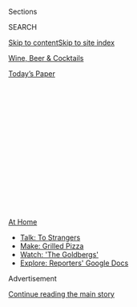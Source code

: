 <div id="app">

<div>

<div>

<div>

<div class="NYTAppHideMasthead css-1q2w90k e1suatyy0">

<div class="section css-ui9rw0 e1suatyy2">

<div class="css-eph4ug er09x8g0">

<div class="css-6n7j50">

</div>

<span class="css-1dv1kvn">Sections</span>

<div class="css-10488qs">

<span class="css-1dv1kvn">SEARCH</span>

</div>

[Skip to content](#site-content)[Skip to site index](#site-index)

</div>

<div id="masthead-section-label" class="css-1wr3we4 eaxe0e00">

[Wine, Beer &
Cocktails](https://www.nytimes.com/section/food/drinks)

</div>

<div class="css-10698na e1huz5gh0">

</div>

</div>

<div id="masthead-bar-one" class="section hasLinks css-15hmgas e1csuq9d3">

<div class="css-uqyvli e1csuq9d0">

</div>

<div class="css-1uqjmks e1csuq9d1">

</div>

<div class="css-9e9ivx">

[](https://myaccount.nytimes.com/auth/login?response_type=cookie&client_id=vi)

</div>

<div class="css-1bvtpon e1csuq9d2">

[Today’s
Paper](https://www.nytimes.com/section/todayspaper)

</div>

</div>

</div>

</div>

<div data-aria-hidden="false">

<div id="site-content" data-role="main">

<div>

<div class="css-1aor85t" style="opacity:0.000000001;z-index:-1;visibility:hidden">

<div class="css-1hqnpie">

<div class="css-epjblv">

<span class="css-17xtcya">[Wine, Beer &
Cocktails](/section/food/drinks)</span><span class="css-x15j1o">|</span><span class="css-fwqvlz">What
Is a Great Wine? Verdicchio di Matelica Has Some
Ideas</span>

</div>

<div class="css-k008qs">

<div class="css-1iwv8en">

<span class="css-18z7m18"></span>

<div>

</div>

</div>

<span class="css-1n6z4y">https://nyti.ms/30eHDhb</span>

<div class="css-1705lsu">

<div class="css-4xjgmj">

<div class="css-4skfbu" data-role="toolbar" data-aria-label="Social Media Share buttons, Save button, and Comments Panel with current comment count" data-testid="share-tools">

  - 
  - 
  - 
  - 
    
    <div class="css-6n7j50">
    
    </div>

  - 
  - 

</div>

</div>

</div>

</div>

</div>

</div>

<div id="NYT_TOP_BANNER_REGION" class="css-13pd83m">

<div>

<div id="maps-athome-menu" class="section interactive-content interactive-size-medium css-1edisqu">

<div class="css-17ih8de interactive-body">

<div class="at-home-nav__innerContainer">

<div class="at-home-nav__title">

[At
Home](https://www.nytimes.com/spotlight/at-home?action=click&pgtype=Article&state=default&region=TOP_BANNER&context=at_home_menu)

</div>

  - [Talk: To
    Strangers](https://www.nytimes.com/2020/08/03/well/family/the-benefits-of-talking-to-strangers.html?action=click&pgtype=Article&state=default&region=TOP_BANNER&context=at_home_menu)
  - [Make: Grilled
    Pizza](https://www.nytimes.com/2020/08/01/at-home/coronavirus-make-pizza-on-a-grill.html?action=click&pgtype=Article&state=default&region=TOP_BANNER&context=at_home_menu)
  - [Watch: 'The
    Goldbergs'](https://www.nytimes.com/2020/07/31/arts/television/goldbergs-abc-stream.html?action=click&pgtype=Article&state=default&region=TOP_BANNER&context=at_home_menu)
  - [Explore: Reporters' Google
    Docs](https://www.nytimes.com/interactive/2020/at-home/even-more-reporters-editors-diaries-lists-recommendations.html?action=click&pgtype=Article&state=default&region=TOP_BANNER&context=at_home_menu)

</div>

</div>

</div>

</div>

</div>

<div id="top-wrapper" class="css-1sy8kpn">

<div id="top-slug" class="css-l9onyx">

Advertisement

</div>

[Continue reading the main
story](#after-top)

<div class="ad top-wrapper" style="text-align:center;height:100%;display:block;min-height:250px">

<div id="top" class="place-ad" data-position="top" data-size-key="top">

</div>

</div>

<div id="after-top">

</div>

</div>

<div id="sponsor-wrapper" class="css-1hyfx7x">

<div id="sponsor-slug" class="css-19vbshk">

Supported by

</div>

[Continue reading the main
story](#after-sponsor)

<div id="sponsor" class="ad sponsor-wrapper" style="text-align:center;height:100%;display:block">

</div>

<div id="after-sponsor">

</div>

</div>

[Wine
School](/column/wine-school "Wine School")

<div class="css-1vkm6nb ehdk2mb0">

# What Is a Great Wine? Verdicchio di Matelica Has Some Ideas

</div>

<div class="css-79elbk" data-testid="photoviewer-wrapper">

<div class="css-z3e15g" data-testid="photoviewer-wrapper-hidden">

</div>

<div class="css-1a48zt4 ehw59r15" data-testid="photoviewer-children">

![<span class="css-cnj6d5 e1z0qqy90" itemprop="copyrightHolder"><span class="css-1ly73wi e1tej78p0">Credit...</span><span><span>Pepe
Serra</span></span></span>](https://static01.nyt.com/images/2020/08/05/dining/05Wine-School/05Wine-School-articleLarge.jpg?quality=75&auto=webp&disable=upscale)

</div>

</div>

<div class="css-xt80pu e12qa4dv0">

<div class="css-18e8msd">

<div class="css-vp77d3 epjyd6m0">

<div class="css-1baulvz">

By [<span class="css-1baulvz last-byline" itemprop="name">Eric
Asimov</span>](https://www.nytimes.com/by/eric-asimov)

</div>

</div>

  - July 30,
    2020

  - 
    
    <div class="css-4xjgmj">
    
    <div class="css-d8bdto" data-role="toolbar" data-aria-label="Social Media Share buttons, Save button, and Comments Panel with current comment count" data-testid="share-tools">
    
      - 
      - 
      - 
      - 
        
        <div class="css-6n7j50">
        
        </div>
    
      - 
      - 
    
    </div>
    
    </div>

</div>

</div>

<div class="section meteredContent css-1r7ky0e" name="articleBody" itemprop="articleBody">

<div class="css-1fanzo5 StoryBodyCompanionColumn">

<div class="css-53u6y8">

Complexity is a good thing in a wine, right? It’s a descriptive term
that is almost always used approvingly. You would not disparage a wine
by calling it complex.

Yet at times, complexity might be wasted on its audience. Whether
because of fatigue, distraction or life getting on your last nerve, a
complex wine may not always fit the moment.

This, in a nutshell, captures the paradox of wine evaluation. Without
context, bottles are rated on a universal scale of what makes a wine
good, which is weighted toward the ability to age and evolve, to express
complex aromas and flavors, to convey the character of the place in
which the grapes were grown and the culture of the people who made the
wine, to evoke contemplation.

These are all wonderful characteristics in a wine, and difficult to
achieve. A wine that could do all of these things would be considered
great, and few would argue.

</div>

</div>

<div class="css-1fanzo5 StoryBodyCompanionColumn">

<div class="css-53u6y8">

Sometimes, though, the occasion calls for a different kind of great.
Instead, what’s wanted is a bottle that refreshes, relaxes and perhaps
spurs conversation and intimacy. In a situation like this, the best
bottle may not be the one conventionally lauded. How do wine ratings and
evaluation square with the question of context?

We ask these sorts of questions frequently at Wine School, even if we
are not always able to answer them. The answers, after all, are not
necessarily as important as the questions.

I’m not referring to the simple sort of queries that are easily resolved
with a swipes of the smartphone: What are the soils and bedrock in the
vineyard? Was the wine aged in oak barrels? Let those cramming for the
wine exam recite such litanies of facts.

Siri can’t tell you what greatness in wine means, for instance. This is
the sort of question we all have to consider for ourselves. Such a
question may better be left unresolved, maybe for a long time. Let it
reside in the mind to be pondered with many sorts of wines on all types
of occasions, in many differing moods.

Only through such consideration can each of us arrive at deciding for
ourselves what might be the best wine for the moment, regardless of what
the books, the apps or your know-it-all friends say.

</div>

</div>

<div class="css-1fanzo5 StoryBodyCompanionColumn">

<div class="css-53u6y8">

It’s all a matter of developing ease and confidence in one’s taste,
maybe not of knowing the answers but of knowing which questions to ask.
Here at Wine School, we don’t pretend to be gurus, rabbis or life
coaches, to use a currently popular term. But we do think our method of
trying many different wines with open minds in relaxed situations is as
foolproof as it is simple in achieving comfort with wine.

I started thinking about standards of greatness because of something one
reader,
[Peter](https://www.nytimes.com/2020/07/02/dining/drinks/wine-school-assignment-verdicchio-di-matelica.html#commentsContainer&permid=108235588)
of Philadelphia, said about a bottle of Verdicchio di Matelica, our
subject over the last month. He consumed a bottle with a pesto dish,
made with basil from his own garden.

“It was what I think of as a typical Italian white wine,” he wrote,
describing it as “not particularly complicated, but who needs
complicated on a hot summer evening?”

I might take issue with the first part of what he said — Verdicchio di
Matelica seems similar to other Italian whites we’ve tried, like [Etna
Bianco](https://www.nytimes.com/2018/04/26/dining/drinks/wine-school-etna-bianco-sicily.html),
[Soave
Classico](https://www.nytimes.com/2019/06/06/dining/drinks/wine-school-soave-classico.html)
and [Fiano di
Avellino](https://www.nytimes.com/2018/05/31/dining/drinks/wine-school-fiano.html),
but it is also very different. They are all dry, aromatic, not overly
oaked and have great acidity. But you could say this about white wines
from a lot of countries. And I do find these wines quite distinct from
one another.

I might even take issue with the second part, although I agree with the
sentiment. Who needs complicated on a hot summer evening?

But that led me to wonder about whether these verdicchios could properly
be described as uncomplicated. Could they actually be simple and complex
at the same time?

</div>

</div>

<div class="css-1fanzo5 StoryBodyCompanionColumn">

<div class="css-53u6y8">

As usual, I suggested three bottles to try. They were
[Bisci](https://www.bisci.it/en/) Verdicchio di Matelica 2018, the one
Peter drank; [Cantine
Belisario](https://portovinoitaliano.com/producers/cantine-belisario/)
Verdicchio di Matelica Le Salse 2018 and
[ColleStefano](https://www.collestefano.com/en/) Verdicchio di Matelica
2019.

</div>

</div>

<div style="max-width:100%;margin:0 auto">

<div class="css-17dprlf" data-id="100000007221092" data-slug="02wine-school-verdicchio-di-matelica" style="max-width:300px">

</div>

</div>

<div class="css-1fanzo5 StoryBodyCompanionColumn">

<div class="css-53u6y8">

Verdicchio di Matelica is the lesser known of two major verdicchio
appellations in the Marche region, on the Adriatic coast of Italy inland
from the city of Ancona. The other, bigger and better known, is
Verdicchio dei Castelli di Jesi.

Verdicchio di Matelica is farther from the coast and generally at a
higher elevation, in the foothills of the [Apennine
Mountains](https://www.britannica.com/place/Apennine-Range). The wines
are often thought to be a bit weightier than those from Castelli di
Jesi, with more acidity and minerality, but not as light and floral.

The Belisario Salse, the least expensive at $15, was a striking wine,
incisive and lean, with laserlike acidity. It smelled like seashells and
crushed rocks, with a little almond flavoring thrown in. I wouldn’t want
this as an aperitif, standing around at a gallery opening. Its raging
acidity demands food. I was craving clams on the half shell.

The Bisci, likewise, had that seashell minerality, but it was richer,
rounder and more herbal than the Salse. It was more forgiving and
flexible, and didn’t require food in the same way. This you could
happily enjoy at a party.

The ColleStefano, I thought, was the most complete wine of the three,
though I don’t mean to suggest that either of the others were lacking.
Citrus, herbs, almonds, seashells and stones, along with the richer
roundness of the Bisci, made for the most satisfying combination, for me
at least.

I thought back to Peter’s point that these wines were uncomplicated.
Maybe now they were, but they seemed to have the elements of complexity
if they were given time to evolve. These all were young wines, and they
were entry-level bottles, as well. But I couldn’t help feeling that over
time, the acidity in each would become more sedate, and the other
elements would become more expressive.

</div>

</div>

<div class="css-1fanzo5 StoryBodyCompanionColumn">

<div class="css-53u6y8">

Some readers, in fact, drank older bottles. “What a wine\!” said
[Reynolds](https://www.nytimes.com/2020/07/02/dining/drinks/wine-school-assignment-verdicchio-di-matelica.html#commentsContainer&permid=107985862)
of Manhattan after drinking a 2010 Bisci Senex Riserva, made from
Bisci’s oldest vines and aged for four years in concrete tanks. “I
could see this improving for another decade.”

That bottle sounds as if it’s on its way to greatness, if it hasn’t
already arrived. [Dan
Barron](https://www.nytimes.com/2020/07/02/dining/drinks/wine-school-assignment-verdicchio-di-matelica.html#commentsContainer&permid=107955758)
of Manhattan drank a 2013 Bisci, which he said became more complex as it
warmed up.

[Martina Mirandola
Mullen](https://www.nytimes.com/2020/07/02/dining/drinks/wine-school-assignment-verdicchio-di-matelica.html#commentsContainer&permid=108292784)
of New York tried a 2019 Bisci, and found plenty to intrigue her in this
very young wine. She said it begged for serious food, suggesting
[coniglio in
porchetta](https://ouritaliantable.com/a-modern-coniglio-in-porchetta/),
rabbit prepared in the style of
[porchetta](https://cooking.nytimes.com/recipes/1017068-porchetta-pork-roast?action=click&module=Collection%20Page%20Recipe%20Card&region=Project%20Cooking&pgType=collection&rank=33).

What is it about these wines? How can they can offer uncomplicated
refreshment, as Peter perceived, yet express more complex aromas and
flavors, too?

Perhaps their prices, just $15 to $18, liberate us to experience them as
we wish? If a $100 chardonnay came off as delicious and uncomplicated, I
imagine anybody would be tremendously disappointed. These, on the other
hand, are great values, capable of a range of pleasures. Dare we call
them great wines?

Some readers would. “These are great wines,” [Joe
Appel](https://www.nytimes.com/2020/07/02/dining/drinks/wine-school-assignment-verdicchio-di-matelica.html#commentsContainer&permid=108034206)
of Portland, Maine, said flat out. Mr. Appel happens to be a [wine
writer](https://twitter.com/joeyappel?lang=en) and
winemaker.

[Ferguson](https://www.nytimes.com/2020/07/02/dining/drinks/wine-school-assignment-verdicchio-di-matelica.html#commentsContainer&permid=108072656)
in Princeton appreciated the texture and liveliness of the wine. “It
will leave you with enough energy to still do the dishes perhaps with
another half glass poised next to the sink,” she said of the
ColleStefano.

</div>

</div>

<div class="css-1fanzo5 StoryBodyCompanionColumn">

<div class="css-53u6y8">

Drinking the Salse gave [Martin
Schappeit](https://www.nytimes.com/2020/07/02/dining/drinks/wine-school-assignment-verdicchio-di-matelica.html#commentsContainer&permid=108094105)
of Forest, Va., insight into a historic legend. “Before the dinner I was
wondering why [Alaric the
Visigoth](https://www.empson.com/territory/marche/verdicchio/) had 40
donkeys loaded up with barrels of verdicchio,” he said. “Now I know:
They needed refreshment before they sacked Rome.”

In the end, I have to conclude that these are great wines. They each did
their jobs extraordinarily well, fulfilling the imperative of
refreshment, offering energy and intriguing texture as well as a bit of
complexity if you chose to look for it.

It’s not so much the conventional definition. It’s more a question of
fulfilling expectations. We often preach about choosing the right wine
for the occasion. For those expecting a simple white wine, these offer
those uncomplicated pleasures. For those wanting more, these wines come
with extras. That they are superb values can’t be discounted.

But you don’t have to answer the question of whether they are great or
of what constitutes greatness. Just keep the questions in mind.

*Follow* *[NYT Food on Twitter](https://twitter.com/nytfood)* *and*
*[NYT Cooking on Instagram](https://www.instagram.com/nytcooking/),*
*[Facebook](https://www.facebook.com/nytcooking/),*
*[YouTube](https://www.youtube.com/nytcooking)* *and*
*[Pinterest](https://www.pinterest.com/nytcooking/).* *[Get regular
updates from NYT Cooking, with recipe suggestions, cooking tips and
shopping advice](https://www.nytimes.com/newsletters/cooking).*

</div>

</div>

</div>

<div>

</div>

<div>

</div>

<div>

</div>

<div>

<div id="bottom-wrapper" class="css-1ede5it">

<div id="bottom-slug" class="css-l9onyx">

Advertisement

</div>

[Continue reading the main
story](#after-bottom)

<div id="bottom" class="ad bottom-wrapper" style="text-align:center;height:100%;display:block;min-height:90px">

</div>

<div id="after-bottom">

</div>

</div>

</div>

</div>

</div>

## Site Index

<div>

</div>

## Site Information Navigation

  - [© <span>2020</span> <span>The New York Times
    Company</span>](https://help.nytimes.com/hc/en-us/articles/115014792127-Copyright-notice)

<!-- end list -->

  - [NYTCo](https://www.nytco.com/)
  - [Contact
    Us](https://help.nytimes.com/hc/en-us/articles/115015385887-Contact-Us)
  - [Work with us](https://www.nytco.com/careers/)
  - [Advertise](https://nytmediakit.com/)
  - [T Brand Studio](http://www.tbrandstudio.com/)
  - [Your Ad
    Choices](https://www.nytimes.com/privacy/cookie-policy#how-do-i-manage-trackers)
  - [Privacy](https://www.nytimes.com/privacy)
  - [Terms of
    Service](https://help.nytimes.com/hc/en-us/articles/115014893428-Terms-of-service)
  - [Terms of
    Sale](https://help.nytimes.com/hc/en-us/articles/115014893968-Terms-of-sale)
  - [Site
    Map](https://spiderbites.nytimes.com)
  - [Help](https://help.nytimes.com/hc/en-us)
  - [Subscriptions](https://www.nytimes.com/subscription?campaignId=37WXW)

</div>

</div>

</div>

</div>
